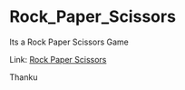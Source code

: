 # Rock_Paper_Scissors

Its a Rock Paper Scissors Game

Link: [Rock Paper Scissors](https://rpsbynnj.netlify.app)

Thanku
